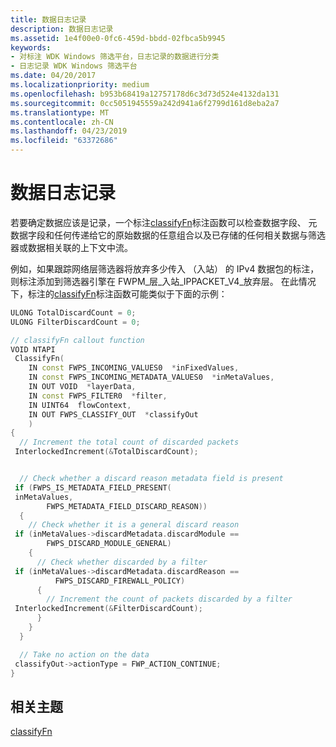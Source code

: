 ```yaml
---
title: 数据日志记录
description: 数据日志记录
ms.assetid: 1e4f00e0-0fc6-459d-bbdd-02fbca5b9945
keywords:
- 对标注 WDK Windows 筛选平台，日志记录的数据进行分类
- 日志记录 WDK Windows 筛选平台
ms.date: 04/20/2017
ms.localizationpriority: medium
ms.openlocfilehash: b953b68419a12757178d6c3d73d524e4132da131
ms.sourcegitcommit: 0cc5051945559a242d941a6f2799d161d8eba2a7
ms.translationtype: MT
ms.contentlocale: zh-CN
ms.lasthandoff: 04/23/2019
ms.locfileid: "63372686"
---
```

# <a name="data-logging"></a>数据日志记录


若要确定数据应该是记录，一个标注[classifyFn](https://msdn.microsoft.com/library/windows/hardware/ff544887)标注函数可以检查数据字段、 元数据字段和任何传递给它的原始数据的任意组合以及已存储的任何相关数据与筛选器或数据相关联的上下文中流。

例如，如果跟踪网络层筛选器将放弃多少传入 （入站） 的 IPv4 数据包的标注，则标注添加到筛选器引擎在 FWPM\_层\_入站\_IPPACKET\_V4\_放弃层。 在此情况下，标注的[classifyFn](https://msdn.microsoft.com/library/windows/hardware/ff544887)标注函数可能类似于下面的示例：

```C++
ULONG TotalDiscardCount = 0;
ULONG FilterDiscardCount = 0;

// classifyFn callout function
VOID NTAPI
 ClassifyFn(
    IN const FWPS_INCOMING_VALUES0  *inFixedValues,
    IN const FWPS_INCOMING_METADATA_VALUES0  *inMetaValues,
    IN OUT VOID  *layerData,
    IN const FWPS_FILTER0  *filter,
    IN UINT64  flowContext,
    IN OUT FWPS_CLASSIFY_OUT  *classifyOut
    )
{
  // Increment the total count of discarded packets
 InterlockedIncrement(&TotalDiscardCount);


  // Check whether a discard reason metadata field is present
 if (FWPS_IS_METADATA_FIELD_PRESENT(
 inMetaValues,
        FWPS_METADATA_FIELD_DISCARD_REASON))
  {
    // Check whether it is a general discard reason
 if (inMetaValues->discardMetadata.discardModule ==
        FWPS_DISCARD_MODULE_GENERAL)
    {
      // Check whether discarded by a filter
 if (inMetaValues->discardMetadata.discardReason ==
          FWPS_DISCARD_FIREWALL_POLICY)
      {
        // Increment the count of packets discarded by a filter
 InterlockedIncrement(&FilterDiscardCount);
      }
    }
  }

  // Take no action on the data
 classifyOut->actionType = FWP_ACTION_CONTINUE;
}
```

## <a name="related-topics"></a>相关主题


[classifyFn](https://msdn.microsoft.com/library/windows/hardware/ff544887)

 

 






